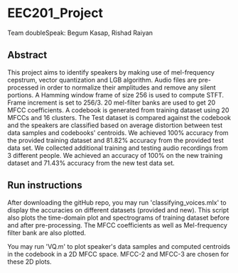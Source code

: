 # EEC201_Project

Team doubleSpeak: Begum Kasap, Rishad Raiyan

## Abstract

This project aims to identify speakers by making use of mel-frequency cepstrum, vector quantization and LGB algorithm. Audio files are pre-processed in order to normalize their amplitudes and remove any silent portions. A Hamming window frame of size 256 is used to compute STFT. Frame increment is set to 256/3. 20 mel-filter banks are used to get 20 MFCC coefficients. A codebook is generated from training dataset using 20 MFCCs and 16 clusters. The Test dataset is compared against the codebook and the speakers are classified based on average distortion between test data samples and codebooks' centroids. We achieved 100% accuracy from the provided training dataset and 81.82% accuracy from the provided test data set. We collected additional training and testing audio recordings from 3 different people. We achieved an accuracy of 100% on the new training dataset and 71.43% accuracy from the new test data set. 

## Run instructions

After downloading the gitHub repo, you may run 'classifying_voices.mlx' to display the accuracies on different datasets (provided and new). This script also plots the time-domain plot and spectrograms of training dataset before and after pre-processing. The MFCC coefficients as well as Mel-frequency filter bank are also plotted. 

You may run 'VQ.m' to plot speaker's data samples and computed centroids in the codebook in a 2D MFCC space. MFCC-2 and MFCC-3 are chosen for these 2D plots. 
